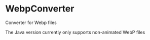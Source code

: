 # WebpConverter
Converter for Webp files

The Java version currently only supports non-animated WebP files
